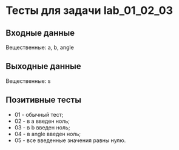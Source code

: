 # Тесты для задачи lab_01_02_03

## Входные данные
Вещественные: a, b, angle

## Выходные данные
Вещественные: s

## Позитивные тесты
- 01 - обычный тест;
- 02 - в a введен ноль;
- 03 - в b введен ноль;
- 04 - в angle введен ноль;
- 05 - все введенные значения равны нулю.